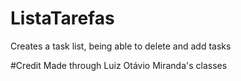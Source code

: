 # ListaTarefas
 Creates a task list, being able to delete and add tasks

#Credit
Made through Luiz Otávio Miranda's classes
